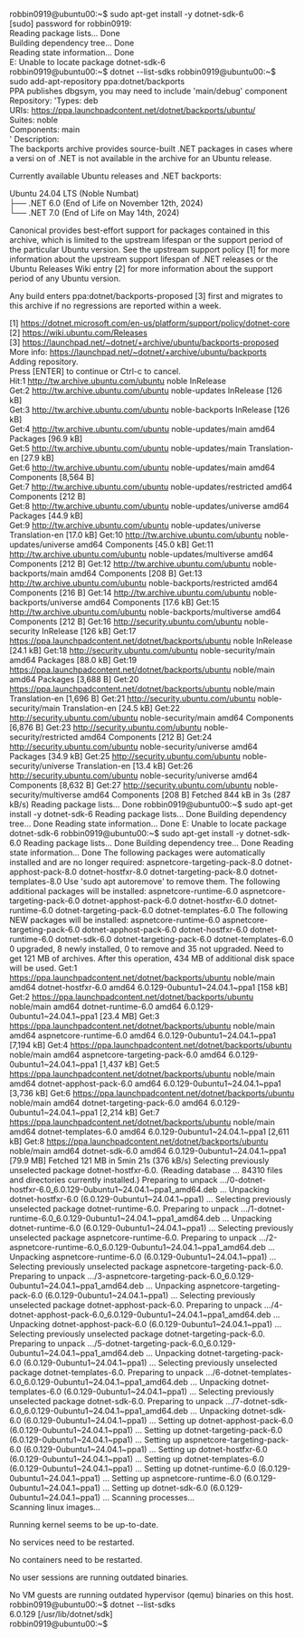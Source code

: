 robbin0919@ubuntu00:~$ sudo apt-get install -y dotnet-sdk-6  
[sudo] password for robbin0919:  
Reading package lists... Done  
Building dependency tree... Done  
Reading state information... Done  
E: Unable to locate package dotnet-sdk-6  
robbin0919@ubuntu00:~$ dotnet --list-sdks
robbin0919@ubuntu00:~$ sudo add-apt-repository ppa:dotnet/backports  
PPA publishes dbgsym, you may need to include 'main/debug' component  
Repository: 'Types: deb  
URIs: https://ppa.launchpadcontent.net/dotnet/backports/ubuntu/  
Suites: noble  
Components: main  
'
Description:  
The backports archive provides source-built .NET packages in cases where a   versi                                                             on of .NET is not available in the archive for an Ubuntu release.  

Currently available Ubuntu releases and .NET backports:
  
Ubuntu 24.04 LTS (Noble Numbat)  
├── .NET 6.0 (End of Life on November 12th, 2024)  
└── .NET 7.0 (End of Life on May 14th, 2024)  

Canonical provides best-effort support for packages contained in this archive,   which is limited to the upstream lifespan or the support period of the particular Ubuntu version. See the upstream support policy [1] for more information about the upstream support lifespan of .NET releases or the Ubuntu Releases Wiki entry  [2] for more information about the support period of any Ubuntu version.

Any build enters ppa:dotnet/backports-proposed [3] first and migrates to this archive if no regressions are reported within a week.  

[1] https://dotnet.microsoft.com/en-us/platform/support/policy/dotnet-core  
[2] https://wiki.ubuntu.com/Releases  
[3] https://launchpad.net/~dotnet/+archive/ubuntu/backports-proposed  
More info: https://launchpad.net/~dotnet/+archive/ubuntu/backports  
Adding repository.  
Press [ENTER] to continue or Ctrl-c to cancel.  
Hit:1 http://tw.archive.ubuntu.com/ubuntu noble InRelease  
Get:2 http://tw.archive.ubuntu.com/ubuntu noble-updates InRelease [126 kB]  
Get:3 http://tw.archive.ubuntu.com/ubuntu noble-backports InRelease [126 kB]  
Get:4 http://tw.archive.ubuntu.com/ubuntu noble-updates/main amd64 Packages [96.9 kB]  
Get:5 http://tw.archive.ubuntu.com/ubuntu noble-updates/main Translation-en [27.9 kB]  
Get:6 http://tw.archive.ubuntu.com/ubuntu noble-updates/main amd64 Components [8,564 B]  
Get:7 http://tw.archive.ubuntu.com/ubuntu noble-updates/restricted amd64 Components [212 B]  
Get:8 http://tw.archive.ubuntu.com/ubuntu noble-updates/universe amd64 Packages [44.9 kB]  
Get:9 http://tw.archive.ubuntu.com/ubuntu noble-updates/universe Translation-en [17.0 kB]
Get:10 http://tw.archive.ubuntu.com/ubuntu noble-updates/universe amd64 Components [45.0 kB]
Get:11 http://tw.archive.ubuntu.com/ubuntu noble-updates/multiverse amd64 Components [212 B]
Get:12 http://tw.archive.ubuntu.com/ubuntu noble-backports/main amd64 Components [208 B]
Get:13 http://tw.archive.ubuntu.com/ubuntu noble-backports/restricted amd64 Components [216 B]
Get:14 http://tw.archive.ubuntu.com/ubuntu noble-backports/universe amd64 Components [17.6 kB]
Get:15 http://tw.archive.ubuntu.com/ubuntu noble-backports/multiverse amd64 Components [212 B]
Get:16 http://security.ubuntu.com/ubuntu noble-security InRelease [126 kB]
Get:17 https://ppa.launchpadcontent.net/dotnet/backports/ubuntu noble InRelease [24.1 kB]
Get:18 http://security.ubuntu.com/ubuntu noble-security/main amd64 Packages [88.0 kB]
Get:19 https://ppa.launchpadcontent.net/dotnet/backports/ubuntu noble/main amd64 Packages [3,688 B]
Get:20 https://ppa.launchpadcontent.net/dotnet/backports/ubuntu noble/main Translation-en [1,696 B]
Get:21 http://security.ubuntu.com/ubuntu noble-security/main Translation-en [24.5 kB]
Get:22 http://security.ubuntu.com/ubuntu noble-security/main amd64 Components [6,876 B]
Get:23 http://security.ubuntu.com/ubuntu noble-security/restricted amd64 Components [212 B]
Get:24 http://security.ubuntu.com/ubuntu noble-security/universe amd64 Packages [34.9 kB]
Get:25 http://security.ubuntu.com/ubuntu noble-security/universe Translation-en [13.4 kB]
Get:26 http://security.ubuntu.com/ubuntu noble-security/universe amd64 Components [8,632 B]
Get:27 http://security.ubuntu.com/ubuntu noble-security/multiverse amd64 Components [208 B]
Fetched 844 kB in 3s (287 kB/s)
Reading package lists... Done
robbin0919@ubuntu00:~$ sudo apt-get install -y dotnet-sdk-6
Reading package lists... Done
Building dependency tree... Done
Reading state information... Done
E: Unable to locate package dotnet-sdk-6
robbin0919@ubuntu00:~$ sudo apt-get install -y dotnet-sdk-6.0
Reading package lists... Done
Building dependency tree... Done
Reading state information... Done
The following packages were automatically installed and are no longer required:
  aspnetcore-targeting-pack-8.0 dotnet-apphost-pack-8.0 dotnet-hostfxr-8.0 dotnet-targeting-pack-8.0 dotnet-templates-8.0
Use 'sudo apt autoremove' to remove them.
The following additional packages will be installed:
  aspnetcore-runtime-6.0 aspnetcore-targeting-pack-6.0 dotnet-apphost-pack-6.0 dotnet-hostfxr-6.0 dotnet-runtime-6.0
  dotnet-targeting-pack-6.0 dotnet-templates-6.0
The following NEW packages will be installed:
  aspnetcore-runtime-6.0 aspnetcore-targeting-pack-6.0 dotnet-apphost-pack-6.0 dotnet-hostfxr-6.0 dotnet-runtime-6.0 dotnet-sdk-6.0
  dotnet-targeting-pack-6.0 dotnet-templates-6.0
0 upgraded, 8 newly installed, 0 to remove and 35 not upgraded.
Need to get 121 MB of archives.
After this operation, 434 MB of additional disk space will be used.
Get:1 https://ppa.launchpadcontent.net/dotnet/backports/ubuntu noble/main amd64 dotnet-hostfxr-6.0 amd64 6.0.129-0ubuntu1~24.04.1~ppa1 [158 kB]
Get:2 https://ppa.launchpadcontent.net/dotnet/backports/ubuntu noble/main amd64 dotnet-runtime-6.0 amd64 6.0.129-0ubuntu1~24.04.1~ppa1 [23.4 MB]
Get:3 https://ppa.launchpadcontent.net/dotnet/backports/ubuntu noble/main amd64 aspnetcore-runtime-6.0 amd64 6.0.129-0ubuntu1~24.04.1~ppa1 [7,194 kB]
Get:4 https://ppa.launchpadcontent.net/dotnet/backports/ubuntu noble/main amd64 aspnetcore-targeting-pack-6.0 amd64 6.0.129-0ubuntu1~24.04.1~ppa1 [1,437 kB]
Get:5 https://ppa.launchpadcontent.net/dotnet/backports/ubuntu noble/main amd64 dotnet-apphost-pack-6.0 amd64 6.0.129-0ubuntu1~24.04.1~ppa1 [3,736 kB]
Get:6 https://ppa.launchpadcontent.net/dotnet/backports/ubuntu noble/main amd64 dotnet-targeting-pack-6.0 amd64 6.0.129-0ubuntu1~24.04.1~ppa1 [2,214 kB]
Get:7 https://ppa.launchpadcontent.net/dotnet/backports/ubuntu noble/main amd64 dotnet-templates-6.0 amd64 6.0.129-0ubuntu1~24.04.1~ppa1 [2,611 kB]
Get:8 https://ppa.launchpadcontent.net/dotnet/backports/ubuntu noble/main amd64 dotnet-sdk-6.0 amd64 6.0.129-0ubuntu1~24.04.1~ppa1 [79.9 MB]
Fetched 121 MB in 5min 21s (376 kB/s)
Selecting previously unselected package dotnet-hostfxr-6.0.
(Reading database ... 84310 files and directories currently installed.)
Preparing to unpack .../0-dotnet-hostfxr-6.0_6.0.129-0ubuntu1~24.04.1~ppa1_amd64.deb ...
Unpacking dotnet-hostfxr-6.0 (6.0.129-0ubuntu1~24.04.1~ppa1) ...
Selecting previously unselected package dotnet-runtime-6.0.
Preparing to unpack .../1-dotnet-runtime-6.0_6.0.129-0ubuntu1~24.04.1~ppa1_amd64.deb ...
Unpacking dotnet-runtime-6.0 (6.0.129-0ubuntu1~24.04.1~ppa1) ...
Selecting previously unselected package aspnetcore-runtime-6.0.
Preparing to unpack .../2-aspnetcore-runtime-6.0_6.0.129-0ubuntu1~24.04.1~ppa1_amd64.deb ...
Unpacking aspnetcore-runtime-6.0 (6.0.129-0ubuntu1~24.04.1~ppa1) ...
Selecting previously unselected package aspnetcore-targeting-pack-6.0.
Preparing to unpack .../3-aspnetcore-targeting-pack-6.0_6.0.129-0ubuntu1~24.04.1~ppa1_amd64.deb ...
Unpacking aspnetcore-targeting-pack-6.0 (6.0.129-0ubuntu1~24.04.1~ppa1) ...
Selecting previously unselected package dotnet-apphost-pack-6.0.
Preparing to unpack .../4-dotnet-apphost-pack-6.0_6.0.129-0ubuntu1~24.04.1~ppa1_amd64.deb ...
Unpacking dotnet-apphost-pack-6.0 (6.0.129-0ubuntu1~24.04.1~ppa1) ...
Selecting previously unselected package dotnet-targeting-pack-6.0.
Preparing to unpack .../5-dotnet-targeting-pack-6.0_6.0.129-0ubuntu1~24.04.1~ppa1_amd64.deb ...
Unpacking dotnet-targeting-pack-6.0 (6.0.129-0ubuntu1~24.04.1~ppa1) ...
Selecting previously unselected package dotnet-templates-6.0.
Preparing to unpack .../6-dotnet-templates-6.0_6.0.129-0ubuntu1~24.04.1~ppa1_amd64.deb ...
Unpacking dotnet-templates-6.0 (6.0.129-0ubuntu1~24.04.1~ppa1) ...
Selecting previously unselected package dotnet-sdk-6.0.
Preparing to unpack .../7-dotnet-sdk-6.0_6.0.129-0ubuntu1~24.04.1~ppa1_amd64.deb ...
Unpacking dotnet-sdk-6.0 (6.0.129-0ubuntu1~24.04.1~ppa1) ...
Setting up dotnet-apphost-pack-6.0 (6.0.129-0ubuntu1~24.04.1~ppa1) ...
Setting up dotnet-targeting-pack-6.0 (6.0.129-0ubuntu1~24.04.1~ppa1) ...
Setting up aspnetcore-targeting-pack-6.0 (6.0.129-0ubuntu1~24.04.1~ppa1) ...
Setting up dotnet-hostfxr-6.0 (6.0.129-0ubuntu1~24.04.1~ppa1) ...
Setting up dotnet-templates-6.0 (6.0.129-0ubuntu1~24.04.1~ppa1) ...
Setting up dotnet-runtime-6.0 (6.0.129-0ubuntu1~24.04.1~ppa1) ...
Setting up aspnetcore-runtime-6.0 (6.0.129-0ubuntu1~24.04.1~ppa1) ...
Setting up dotnet-sdk-6.0 (6.0.129-0ubuntu1~24.04.1~ppa1) ...
Scanning processes...  
Scanning linux images...  
  
Running kernel seems to be up-to-date.  
  
No services need to be restarted.  
  
No containers need to be restarted.  
  
No user sessions are running outdated binaries.  
  
No VM guests are running outdated hypervisor (qemu) binaries on this host.  
robbin0919@ubuntu00:~$ dotnet --list-sdks  
6.0.129 [/usr/lib/dotnet/sdk]  
robbin0919@ubuntu00:~$  
